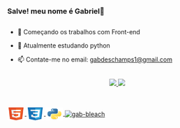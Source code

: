 ### Salve! meu nome é Gabriel👋

##

- 🔭 Começando os trabalhos com Front-end
- 🌱 Atualmente estudando python 
- 📫 Contate-me no email: gabdeschamps1@gmail.com
    
    ##
    
 <div align="center">
  <a href="https://github.com/gabdeschamps">
  <img height="180em" src="https://github-readme-stats.vercel.app/api?username=gabdeschamps&show_icons=true&theme=tokyonight&include_all_commits=true&count_private=true"/>
  <img height="180em" src="https://github-readme-stats.vercel.app/api/top-langs/?username=gabdeschamps&layout=compact&langs_count=7&theme=tokyonight"/>
</div>

##

<div>
<div style="display: inline_block"><br>
  <img align="center" alt="gab-HTML" height="30" width="40" src="https://raw.githubusercontent.com/devicons/devicon/master/icons/html5/html5-original.svg">
  <img align="center" alt="gab-CSS" height="30" width="40" src="https://raw.githubusercontent.com/devicons/devicon/master/icons/css3/css3-original.svg">
  <img align="center" alt="gab-Python" height="30" width="40" src="https://raw.githubusercontent.com/devicons/devicon/master/icons/python/python-original.svg">
 <img align="center" justify-content:"space-between" height=120px alt="gab-bleach" src="https://media.tenor.com/fTKfFMOURxQAAAAC/bleach-bleach-anime.gif">
</div>


